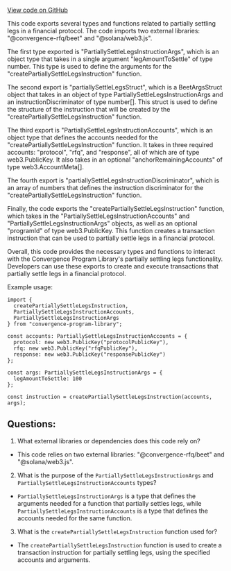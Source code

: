 [View code on GitHub](https://github.com/convergence-rfq/convergence-program-library/rfq/js/generated/instructions/partiallySettleLegs.d.ts)

This code exports several types and functions related to partially settling legs in a financial protocol. The code imports two external libraries: "@convergence-rfq/beet" and "@solana/web3.js". 

The first type exported is "PartiallySettleLegsInstructionArgs", which is an object type that takes in a single argument "legAmountToSettle" of type number. This type is used to define the arguments for the "createPartiallySettleLegsInstruction" function.

The second export is "partiallySettleLegsStruct", which is a BeetArgsStruct object that takes in an object of type PartiallySettleLegsInstructionArgs and an instructionDiscriminator of type number[]. This struct is used to define the structure of the instruction that will be created by the "createPartiallySettleLegsInstruction" function.

The third export is "PartiallySettleLegsInstructionAccounts", which is an object type that defines the accounts needed for the "createPartiallySettleLegsInstruction" function. It takes in three required accounts: "protocol", "rfq", and "response", all of which are of type web3.PublicKey. It also takes in an optional "anchorRemainingAccounts" of type web3.AccountMeta[].

The fourth export is "partiallySettleLegsInstructionDiscriminator", which is an array of numbers that defines the instruction discriminator for the "createPartiallySettleLegsInstruction" function.

Finally, the code exports the "createPartiallySettleLegsInstruction" function, which takes in the "PartiallySettleLegsInstructionAccounts" and "PartiallySettleLegsInstructionArgs" objects, as well as an optional "programId" of type web3.PublicKey. This function creates a transaction instruction that can be used to partially settle legs in a financial protocol.

Overall, this code provides the necessary types and functions to interact with the Convergence Program Library's partially settling legs functionality. Developers can use these exports to create and execute transactions that partially settle legs in a financial protocol. 

Example usage:

```
import {
  createPartiallySettleLegsInstruction,
  PartiallySettleLegsInstructionAccounts,
  PartiallySettleLegsInstructionArgs
} from "convergence-program-library";

const accounts: PartiallySettleLegsInstructionAccounts = {
  protocol: new web3.PublicKey("protocolPublicKey"),
  rfq: new web3.PublicKey("rfqPublicKey"),
  response: new web3.PublicKey("responsePublicKey")
};

const args: PartiallySettleLegsInstructionArgs = {
  legAmountToSettle: 100
};

const instruction = createPartiallySettleLegsInstruction(accounts, args);
```
## Questions: 
 1. What external libraries or dependencies does this code rely on?
- This code relies on two external libraries: "@convergence-rfq/beet" and "@solana/web3.js".

2. What is the purpose of the `PartiallySettleLegsInstructionArgs` and `PartiallySettleLegsInstructionAccounts` types?
- `PartiallySettleLegsInstructionArgs` is a type that defines the arguments needed for a function that partially settles legs, while `PartiallySettleLegsInstructionAccounts` is a type that defines the accounts needed for the same function.

3. What is the `createPartiallySettleLegsInstruction` function used for?
- The `createPartiallySettleLegsInstruction` function is used to create a transaction instruction for partially settling legs, using the specified accounts and arguments.